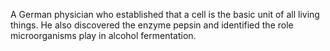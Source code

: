 A German physician who established that a cell is the basic unit of all living things. He also discovered the enzyme pepsin and identified the role microorganisms play in alcohol fermentation.
